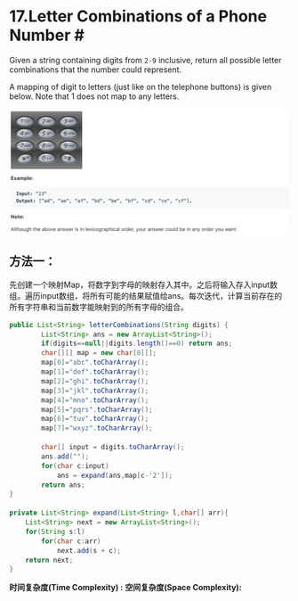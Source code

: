 # 17.Letter Combinations of a Phone Number \#

Given a string containing digits from `2-9` inclusive, return all possible letter combinations that the number could represent.

A mapping of digit to letters \(just like on the telephone buttons\) is given below. Note that 1 does not map to any letters.

![](.gitbook/assets/ying-mu-kuai-zhao-20190728-xia-wu-12.44.03.png)

## 方法一：

先创建一个映射Map，将数字到字母的映射存入其中。之后将输入存入input数组。遍历input数组，将所有可能的结果赋值给ans。每次迭代，计算当前存在的所有字符串和当前数字能映射到的所有字母的组合。

```java
public List<String> letterCombinations(String digits) {
        List<String> ans = new ArrayList<String>();
        if(digits==null||digits.length()==0) return ans;
        char[][] map = new char[8][];
        map[0]="abc".toCharArray();
        map[1]="def".toCharArray();
        map[2]="ghi".toCharArray();
        map[3]="jkl".toCharArray();
        map[4]="mno".toCharArray();
        map[5]="pqrs".toCharArray();
        map[6]="tuv".toCharArray();
        map[7]="wxyz".toCharArray();

        char[] input = digits.toCharArray();
        ans.add("");
        for(char c:input)
            ans = expand(ans,map[c-'2']);
        return ans;
}
    
private List<String> expand(List<String> l,char[] arr){
    List<String> next = new ArrayList<String>();
    for(String s:l)
        for(char c:arr)
            next.add(s + c);
    return next;
}
```

**时间复杂度\(Time Complexity\) :**           **空间复杂度\(Space Complexity\):** 


